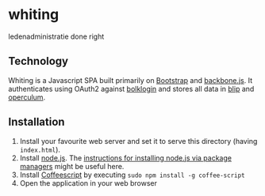 # whiting
ledenadministratie done right

## Technology
Whiting is a Javascript SPA built primarily on [Bootstrap](http://twitter.github.io/bootstrap/) and [backbone.js](http://backbonejs.org/). It authenticates using OAuth2 against [bolklogin](https://github.com/debolk/bolklogin) and stores all data in [blip](https://github.com/debolk/blip) and [operculum](https://github.com/debolk/bolklogin).

## Installation
1. Install your favourite web server and set it to serve this directory (having `index.html`).
1. Install [node.js](http://nodejs.org/). The [instructions for installing node.js via package managers](https://github.com/joyent/node/wiki/Installing-Node.js-via-package-manager) might be useful here.
1. Install [Coffeescript](http://coffeescript.org/) by executing `sudo npm install -g coffee-script`
1. Open the application in your web browser
